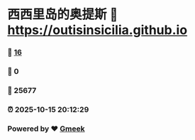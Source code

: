 # 西西里岛的奥提斯 :link: https://outisinsicilia.github.io 
### :page_facing_up: [16](https://outisinsicilia.github.io/tag.html) 
### :speech_balloon: 0 
### :hibiscus: 25677 
### :alarm_clock: 2025-10-15 20:12:29 
### Powered by :heart: [Gmeek](https://github.com/Meekdai/Gmeek)
